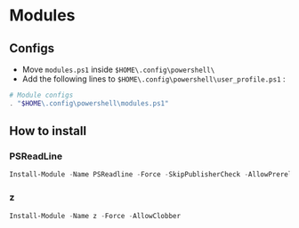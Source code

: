 # Modules

## Configs

- Move `modules.ps1` inside `$HOME\.config\powershell\`
- Add the following lines to `$HOME\.config\powershell\user_profile.ps1` :

```powershell
# Module configs
. "$HOME\.config\powershell\modules.ps1"
```

## How to install

### PSReadLine

```powershell
Install-Module -Name PSReadline -Force -SkipPublisherCheck -AllowPrerelease
```

### z

```powershell
Install-Module -Name z -Force -AllowClobber
```
